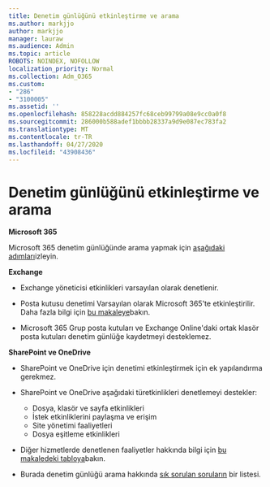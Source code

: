 ```yaml
---
title: Denetim günlüğünü etkinleştirme ve arama
ms.author: markjjo
author: markjjo
manager: lauraw
ms.audience: Admin
ms.topic: article
ROBOTS: NOINDEX, NOFOLLOW
localization_priority: Normal
ms.collection: Adm_O365
ms.custom:
- "286"
- "3100005"
ms.assetid: ''
ms.openlocfilehash: 858228acdd884257fc68ceb99799a08e9cc0a0f8
ms.sourcegitcommit: 286000b588adef1bbbb28337a9d9e087ec783fa2
ms.translationtype: MT
ms.contentlocale: tr-TR
ms.lasthandoff: 04/27/2020
ms.locfileid: "43908436"
---
```

# <a name="enable-and-search-the-audit-log"></a>Denetim günlüğünü etkinleştirme ve arama

**Microsoft 365**

Microsoft 365 denetim günlüğünde arama yapmak için [aşağıdaki adımları](https://docs.microsoft.com/office365/securitycompliance/search-the-audit-log-in-security-and-compliance#search-the-audit-log)izleyin.

**Exchange**

- Exchange yöneticisi etkinlikleri varsayılan olarak denetlenir.

- Posta kutusu denetimi Varsayılan olarak Microsoft 365'te etkinleştirilir. Daha fazla bilgi için [bu makaleye](https://docs.microsoft.com/office365/securitycompliance/enable-mailbox-auditing)bakın.

- Microsoft 365 Grup posta kutuları ve Exchange Online'daki ortak klasör posta kutuları denetim günlüğe kaydetmeyi desteklemez.

**SharePoint ve OneDrive**

- SharePoint ve OneDrive için denetimi etkinleştirmek için ek yapılandırma gerekmez.

- SharePoint ve OneDrive aşağıdaki türetkinlikleri denetlemeyi destekler:

    - Dosya, klasör ve sayfa etkinlikleri
    - İstek etkinliklerini paylaşma ve erişim
    - Site yönetimi faaliyetleri
    - Dosya eşitleme etkinlikleri

- Diğer hizmetlerde denetlenen faaliyetler hakkında bilgi için [bu makaledeki tabloya](https://docs.microsoft.com/office365/securitycompliance/search-the-audit-log-in-security-and-compliance#audited-activities)bakın.

- Burada denetim günlüğü arama hakkında [sık sorulan soruların](https://docs.microsoft.com/office365/securitycompliance/search-the-audit-log-in-security-and-compliance#frequently-asked-questions) bir listesi.
